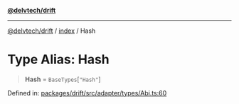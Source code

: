[**@delvtech/drift**](../../README.md)

***

[@delvtech/drift](../../README.md) / [index](../README.md) / Hash

# Type Alias: Hash

> **Hash** = `BaseTypes`\[`"Hash"`\]

Defined in: [packages/drift/src/adapter/types/Abi.ts:60](https://github.com/delvtech/drift/blob/95370f81f9813e8d583ed884b0b07657be0d8f2c/packages/drift/src/adapter/types/Abi.ts#L60)
